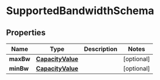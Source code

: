 
# SupportedBandwidthSchema

## Properties
Name | Type | Description | Notes
------------ | ------------- | ------------- | -------------
**maxBw** | [**CapacityValue**](CapacityValue.md) |  |  [optional]
**minBw** | [**CapacityValue**](CapacityValue.md) |  |  [optional]



